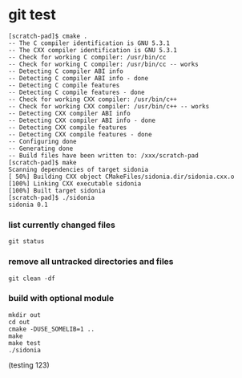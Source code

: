 # git test 

    [scratch-pad]$ cmake .
    -- The C compiler identification is GNU 5.3.1
    -- The CXX compiler identification is GNU 5.3.1
    -- Check for working C compiler: /usr/bin/cc
    -- Check for working C compiler: /usr/bin/cc -- works
    -- Detecting C compiler ABI info
    -- Detecting C compiler ABI info - done
    -- Detecting C compile features
    -- Detecting C compile features - done
    -- Check for working CXX compiler: /usr/bin/c++
    -- Check for working CXX compiler: /usr/bin/c++ -- works
    -- Detecting CXX compiler ABI info
    -- Detecting CXX compiler ABI info - done
    -- Detecting CXX compile features
    -- Detecting CXX compile features - done
    -- Configuring done
    -- Generating done
    -- Build files have been written to: /xxx/scratch-pad
    [scratch-pad]$ make
    Scanning dependencies of target sidonia
    [ 50%] Building CXX object CMakeFiles/sidonia.dir/sidonia.cxx.o
    [100%] Linking CXX executable sidonia
    [100%] Built target sidonia
    [scratch-pad]$ ./sidonia 
    sidonia 0.1

### list currently changed files

    git status
    
### remove all untracked directories and files

    git clean -df

### build with optional module

    mkdir out
    cd out
    cmake -DUSE_SOMELIB=1 ..
    make
    make test
    ./sidonia


(testing 123)